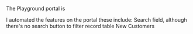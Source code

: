 The Playground portal is 

I automated the features on the portal these include:
Search field, although there's no search button to filter record table 
New Customers
